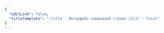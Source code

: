 ```yaml
---
{
  "editLink": false,
  "titleTemplate": ":title · Интерфейс командной строки (CLI) · Tuist"
}
---
```

<!-- @content -->
